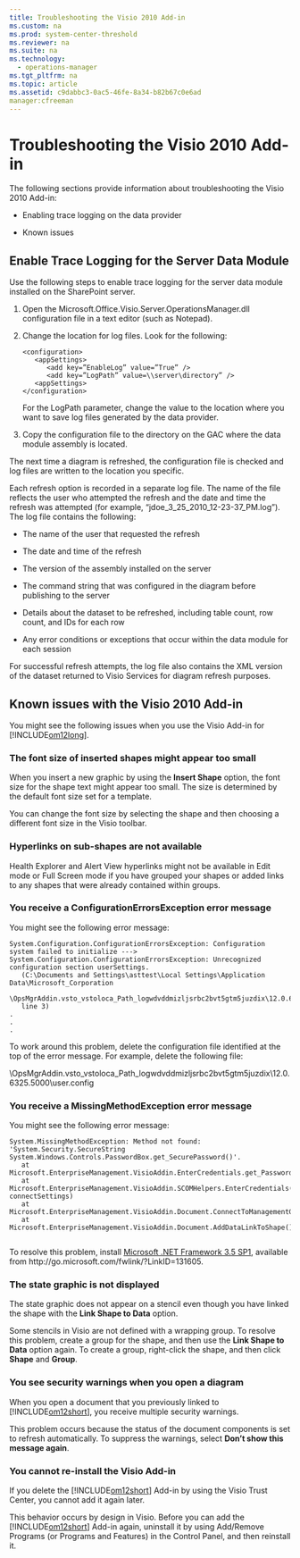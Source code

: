 ```yaml
---
title: Troubleshooting the Visio 2010 Add-in
ms.custom: na
ms.prod: system-center-threshold
ms.reviewer: na
ms.suite: na
ms.technology: 
  - operations-manager
ms.tgt_pltfrm: na
ms.topic: article
ms.assetid: c9dabbc3-0ac5-46fe-8a34-b82b67c0e6ad
manager:cfreeman
---
```

# Troubleshooting the Visio 2010 Add-in
The following sections provide information about troubleshooting the Visio 2010 Add\-in:  
  
-   Enabling trace logging on the data provider  
  
-   Known issues  
  
## Enable Trace Logging for the Server Data Module  
Use the following steps to enable trace logging for the server data module installed on the SharePoint server.  
  
1.  Open the Microsoft.Office.Visio.Server.OperationsManager.dll configuration file in a text editor \(such as Notepad\).  
  
2.  Change the location for log files. Look for the following:  
  
    ```  
    <configuration>  
       <appSettings>  
          <add key=”EnableLog” value=”True” />  
          <add key=”LogPath” value=\\server\directory” />  
       <appSettings>  
    </configuration>  
    ```  
  
    For the LogPath parameter, change the value to the location where you want to save log files generated by the data provider.  
  
3.  Copy the configuration file to the directory on the GAC where the data module assembly is located.  
  
The next time a diagram is refreshed, the configuration file is checked and log files are written to the location you specific.  
  
Each refresh option is recorded in a separate log file. The name of the file reflects the user who attempted the refresh and the date and time the refresh was attempted \(for example, “jdoe\_3\_25\_2010\_12\-23\-37\_PM.log”\). The log file contains the following:  
  
-   The name of the user that requested the refresh  
  
-   The date and time of the refresh  
  
-   The version of the assembly installed on the server  
  
-   The command string that was configured in the diagram before publishing to the server  
  
-   Details about the dataset to be refreshed, including table count, row count, and IDs for each row  
  
-   Any error conditions or exceptions that occur within the data module for each session  
  
For successful refresh attempts, the log file also contains the XML version of the dataset returned to Visio Services for diagram refresh purposes.  
  
## Known issues with the Visio 2010 Add\-in  
You might see the following issues when you use the Visio Add\-in for [!INCLUDE[om12long](../../om/manage//om12long_md.md)].  
  
### The font size of inserted shapes might appear too small  
When you insert a new graphic by using the **Insert Shape** option, the font size for the shape text might appear too small. The size is determined by the default font size set for a template.  
  
You can change the font size by selecting the shape and then choosing a different font size in the Visio toolbar.  
  
### Hyperlinks on sub\-shapes are not available  
Health Explorer and Alert View hyperlinks might not be available in Edit mode or Full Screen mode if you have grouped your shapes or added links to any shapes that were already contained within groups.  
  
### You receive a ConfigurationErrorsException error message  
You might see the following error message:  
  
```  
System.Configuration.ConfigurationErrorsException: Configuration system failed to initialize --->   
System.Configuration.ConfigurationErrorsException: Unrecognized configuration section userSettings.   
   (C:\Documents and Settings\asttest\Local Settings\Application Data\Microsoft_Corporation  
   \OpsMgrAddin.vsto_vstoloca_Path_logwdvddmizljsrbc2bvt5gtm5juzdix\12.0.6325.5000\user.config        
   line 3)  
.  
.  
.  
```  
  
To work around this problem, delete the configuration file identified at the top of the error message. For example, delete the following file:  
  
\\OpsMgrAddin.vsto\_vstoloca\_Path\_logwdvddmizljsrbc2bvt5gtm5juzdix\\12.0.6325.5000\\user.config  
  
### You receive a MissingMethodException error message  
You might see the following error message:  
  
```  
System.MissingMethodException: Method not found: 'System.Security.SecureString System.Windows.Controls.PasswordBox.get_SecurePassword()'.  
   at Microsoft.EnterpriseManagement.VisioAddin.EnterCredentials.get_Password()  
   at Microsoft.EnterpriseManagement.VisioAddin.SCOMHelpers.EnterCredentials(ManagementGroupConnectionSettings& connectSettings)  
   at Microsoft.EnterpriseManagement.VisioAddin.Document.ConnectToManagementGroup()  
   at Microsoft.EnterpriseManagement.VisioAddin.Document.AddDataLinkToShape()  
  
```  
  
To resolve this problem, install [Microsoft .NET Framework 3.5 SP1](http://go.microsoft.com/fwlink/?LinkID=131605), available from http:\/\/go.microsoft.com\/fwlink\/?LinkID\=131605.  
  
### The state graphic is not displayed  
The state graphic does not appear on a stencil even though you have linked the shape with the **Link Shape to Data** option.  
  
Some stencils in Visio are not defined with a wrapping group. To resolve this problem, create a group for the shape, and then use the **Link Shape to Data** option again. To create a group, right\-click the shape, and then click **Shape** and **Group**.  
  
### You see security warnings when you open a diagram  
When you open a document that you previously linked to [!INCLUDE[om12short](../../om/manage//om12short_md.md)], you receive multiple security warnings.  
  
This problem occurs because the status of the document components is set to refresh automatically. To suppress the warnings, select **Don’t show this message again**.  
  
### You cannot re\-install the Visio Add\-in  
If you delete the [!INCLUDE[om12short](../../om/manage//om12short_md.md)] Add\-in by using the Visio Trust Center, you cannot add it again later.  
  
This behavior occurs by design in Visio. Before you can add the [!INCLUDE[om12short](../../om/manage//om12short_md.md)] Add\-in again, uninstall it by using Add\/Remove Programs \(or Programs and Features\) in the Control Panel, and then reinstall it.  
  
